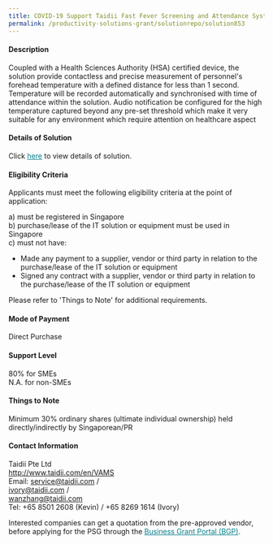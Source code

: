 ```yaml
---
title: COVID-19 Support Taidii Fast Fever Screening and Attendance System  - Package (VAMS 4S)
permalink: /productivity-solutions-grant/solutionrepo/solution853
---
```


#### Description

Coupled with a Health Sciences Authority (HSA) certified device, the solution provide contactless and precise measurement of personnel's forehead temperature with a defined distance for less than 1 second. Temperature will be recorded automatically and synchronised with time of attendance within the solution. Audio notification be configured for the high temperature captured beyond any pre-set threshold which make it very suitable for any environment which require attention on healthcare aspect

#### Details of Solution

Click <a href='https://govassist.gobusiness.gov.sg/images/psg/Taidii_Annex_3_Part_2.pdf' style='color:#037e8a'>here</a> to view details of solution.

#### Eligibility Criteria

Applicants must meet the following eligibility criteria at the point of application:

a) must be registered in Singapore <br>
b) purchase/lease of the IT solution or equipment must be used in Singapore <br>
c) must not have:
- Made any payment to a supplier, vendor or third party in relation to the purchase/lease of the IT solution or equipment
- Signed any contract with a supplier, vendor or third party in relation to the purchase/lease of the IT solution or equipment

Please refer to 'Things to Note' for additional requirements.

#### Mode of Payment
Direct Purchase

#### Support Level
80% for SMEs <br>
N.A. for non-SMEs

#### Things to Note
Minimum 30% ordinary shares (ultimate individual ownership) held directly/indirectly by Singaporean/PR

#### Contact Information
Taidii Pte Ltd<br>http://www.taidii.com/en/VAMS<br>Email: service@taidii.com /<br>ivory@taidii.com /<br>wanzhang@taidii.com<br>Tel: +65 8501 2608 (Kevin) / +65 8269 1614 (Ivory)

Interested companies can get a quotation from the pre-approved vendor, before applying for the PSG through the <a target='_blank' style='color:#037e8a' href='https://www.businessgrants.gov.sg/'>Business Grant Portal (BGP)</a>.
